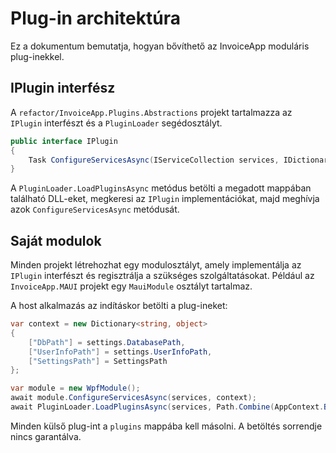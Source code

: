 # Plug-in architektúra

Ez a dokumentum bemutatja, hogyan bővíthető az InvoiceApp moduláris plug-inekkel.

## IPlugin interfész

A `refactor/InvoiceApp.Plugins.Abstractions` projekt tartalmazza az `IPlugin` interfészt és a `PluginLoader` segédosztályt.

```csharp
public interface IPlugin
{
    Task ConfigureServicesAsync(IServiceCollection services, IDictionary<string, object>? context = null);
}
```

A `PluginLoader.LoadPluginsAsync` metódus betölti a megadott mappában található DLL-eket, megkeresi az `IPlugin` implementációkat, majd meghívja azok `ConfigureServicesAsync` metódusát.

## Saját modulok

Minden projekt létrehozhat egy modulosztályt, amely implementálja az `IPlugin` interfészt és regisztrálja a szükséges szolgáltatásokat. Például az `InvoiceApp.MAUI` projekt egy `MauiModule` osztályt tartalmaz.

A host alkalmazás az indításkor betölti a plug-ineket:

```csharp
var context = new Dictionary<string, object>
{
    ["DbPath"] = settings.DatabasePath,
    ["UserInfoPath"] = settings.UserInfoPath,
    ["SettingsPath"] = SettingsPath
};

var module = new WpfModule();
await module.ConfigureServicesAsync(services, context);
await PluginLoader.LoadPluginsAsync(services, Path.Combine(AppContext.BaseDirectory, "plugins"), context);
```

Minden külső plug-int a `plugins` mappába kell másolni. A betöltés sorrendje nincs garantálva.
